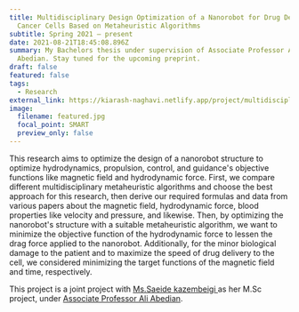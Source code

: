 ```yaml
---
title: Multidisciplinary Design Optimization of a Nanorobot for Drug Delivery to
  Cancer Cells Based on Metaheuristic Algorithms
subtitle: Spring 2021 – present
date: 2021-08-21T18:45:08.896Z
summary: My Bachelors thesis under supervision of Associate Professor Ali
  Abedian. Stay tuned for the upcoming preprint.
draft: false
featured: false
tags:
  - Research
external_link: https://kiarash-naghavi.netlify.app/project/multidisciplinary-design-optimization-of-a-nanorobot-for-drug-delivery-to-cancer-cells-based-on-genetic-algorithms/
image:
  filename: featured.jpg
  focal_point: SMART
  preview_only: false
---
```

This research aims to optimize the design of a nanorobot structure to optimize hydrodynamics, propulsion, control, and guidance's objective functions like magnetic field and hydrodynamic force. First, we compare different multidisciplinary metaheuristic algorithms and choose the best approach for this research, then derive our required formulas and data from various papers about the magnetic field, hydrodynamic force, blood properties like velocity and pressure, and likewise. Then, by optimizing the nanorobot's structure with a suitable metaheuristic algorithm, we want to minimize the objective function of the hydrodynamic force to lessen the drag force applied to the nanorobot. Additionally, for the minor biological damage to the patient and to maximize the speed of drug delivery to the cell, we considered minimizing the target functions of the magnetic field and time, respectively.

This project is a joint project with [Ms.Saeide kazembeigi ](https://www.linkedin.com/in/saeide-kazembeigi/)as her M.Sc project, under [Associate Professor Ali Abedian](http://ae.sharif.edu/~portal/faculty/1921714931).